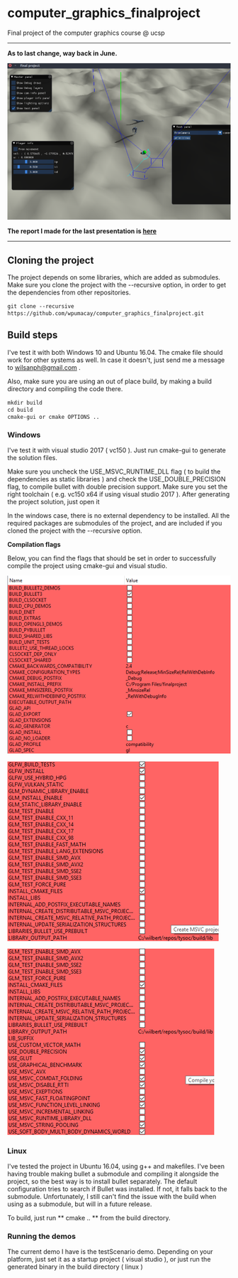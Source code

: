 # computer_graphics_finalproject
Final project of the computer graphics course @ ucsp

---

**As to last change, way back in June.**

![Img_current_state](./_img/img_meshed_terrain.png)

**The report I made for the last presentation is [here](https://wpumacay.github.io/projects/cg/)**

---

## Cloning the project

The project depends on some libraries, which are added as submodules. Make sure you clone the project with the --recursive option, in order to get the dependencies from other repositories.

	git clone --recursive https://github.com/wpumacay/computer_graphics_finalproject.git

## Build steps

I've test it with both Windows 10 and Ubuntu 16.04. The cmake file should work for other systems as well. In case it doesn't, just send me a message to wilsanph@gmail.com .

Also, make sure you are using an out of place build, by making a build directory and compiling the code there.

	mkdir build
	cd build
	cmake-gui or cmake OPTIONS ..

### Windows

I've test it with visual studio 2017 ( vc150 ). Just run cmake-gui to generate the solution files.

Make sure you uncheck the USE_MSVC_RUNTIME_DLL flag ( to build the dependencies as static libraries ) and check the USE_DOUBLE_PRECISION flag, to compile bullet with double precision support. Make sure you set the right toolchain ( e.g. vc150 x64 if using visual studio 2017 ). After generating the project solution, just open it 

In the windows case, there is no external dependency to be installed. All the required packages are submodules of the project, and are included if you cloned the project with the --recursive option.

**Compilation flags**

Below, you can find the flags that should be set in order to successfully compile the project using cmake-gui and visual studio.

![Img_cmake_flags_1](./_img/img_cmake_flags_1.png)

![Img_cmake_flags_2](./_img/img_cmake_flags_2.png)

![Img_cmake_flags_3](./_img/img_cmake_flags_3.png)

### Linux

I've tested the project in Ubuntu 16.04, using g++ and makefiles. I've been having trouble making bullet a submodule and compiling it alongside the project, so the best way is to install bullet separately. The default configuration tries to search if Bullet was installed. If not, it falls back to the submodule. Unfortunately, I still can't find the issue with the build when using as a submodule, but will in a future release.

To build, just run ** cmake .. ** from the build directory.

### Running the demos

The current demo I have is the testScenario demo. Depending on your platform, just set it as a startup project ( visual studio ), or just run the generated binary in the build directory ( linux )

